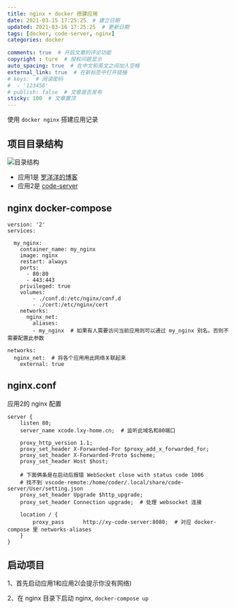 ```yaml
---
title: nginx + docker 搭建应用
date: 2021-03-15 17:25:25  # 建立日期
updated: 2021-03-16 17:25:25  # 更新日期
tags: [docker, code-server, nginx]
categories: docker

comments: true  # 开启文章的评论功能
copyright : ture  # 授权问题显示
auto_spacing: true  # 在中文和英文之间加入空格
external_link: true  # 在新标签中打开链接
# keys:  # 阅读密码
#  - '123456'
# publish: false  # 文章是否发布
sticky: 100  # 文章置顶
---
```


使用 `docker nginx` 搭建应用记录
<!-- more -->

## 项目目录结构

![目录结构](/img/docker_nginx.png)
- 应用1是 [罗洋洋的博客](../vuepress/vuepress.md)
- 应用2是 [code-server](./code_server.md)

## nginx docker-compose

```nginx
version: '2'
services:

  my_nginx:
    container_name: my_nginx
    image: nginx
    restart: always
    ports:
      - 80:80
      - 443:443
    privileged: true
    volumes:
        - ./conf.d:/etc/nginx/conf.d
        - ./cert:/etc/nginx/cert
    networks:
      nginx_net:
        aliases:
        - my_nginx  # 如果有人需要访问当前应用则可以通过 my_nginx 别名。否则不需要配置此参数

networks:
  nginx_net:  # 将各个应用用此网络关联起来
    external: true
```

## nginx.conf
应用2的 nginx 配置

```nginx
server {
    listen 80;
    server_name xcode.lxy-home.cn;  # 监听此域名和80端口

    proxy_http_version 1.1;
    proxy_set_header X-Forwarded-For $proxy_add_x_forwarded_for;
    proxy_set_header X-Forwarded-Proto $scheme;
    proxy_set_header Host $host;

    # 下面俩条是在启动后报错 WebSocket close with status code 1006
    # 找不到 vscode-remote:/home/coder/.local/share/code-server/User/setting.json 
    proxy_set_header Upgrade $http_upgrade;
    proxy_set_header Connection upgrade;  # 处理 websocket 连接

    location / {
        proxy_pass      http://xy-code-server:8080;  # 对应 docker-compose 里 networks-aliases
    }
}
```

## 启动项目

1、首先启动应用1和应用2(会提示你没有网络)

2、在 nginx 目录下启动 nginx, `docker-compose up`
